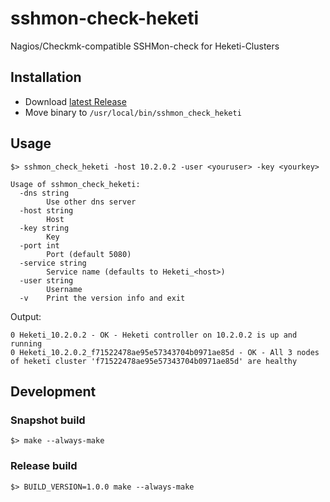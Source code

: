 # sshmon-check-heketi
Nagios/Checkmk-compatible SSHMon-check for Heketi-Clusters

## Installation
* Download [latest Release](https://github.com/indece-official/sshmon-check-heketi/releases/latest)
* Move binary to `/usr/local/bin/sshmon_check_heketi`

## Usage
```
$> sshmon_check_heketi -host 10.2.0.2 -user <youruser> -key <yourkey>
```

```
Usage of sshmon_check_heketi:
  -dns string
        Use other dns server
  -host string
        Host
  -key string
        Key
  -port int
        Port (default 5080)
  -service string
        Service name (defaults to Heketi_<host>)
  -user string
        Username
  -v    Print the version info and exit
```

Output:
```
0 Heketi_10.2.0.2 - OK - Heketi controller on 10.2.0.2 is up and running
0 Heketi_10.2.0.2_f71522478ae95e57343704b0971ae85d - OK - All 3 nodes of heketi cluster 'f71522478ae95e57343704b0971ae85d' are healthy
```

## Development
### Snapshot build

```
$> make --always-make
```

### Release build

```
$> BUILD_VERSION=1.0.0 make --always-make
```
